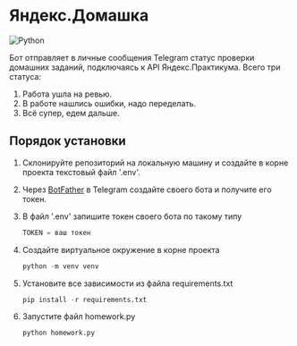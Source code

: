 # Яндекс.Домашка
![Python](https://img.shields.io/badge/Python-14354C?style=for-the-badge&logo=python&logoColor=white)

Бот отправляет в личные сообщения Telegram статус проверки домашних заданий, подключаясь к API Яндекс.Практикума.
Всего три статуса:

1. Работа ушла на ревью.
2. В работе нашлись ошибки, надо переделать.
3. Всё супер, едем дальше.

## Порядок установки

1. Склонируйте репозиторий на локальную машину и создайте в корне проекта текстовый файл '.env'.

2. Через [BotFather](https://t.me/BotFather) в Telegram создайте своего бота и получите его токен.

3. В файл '.env' запишите токен своего бота по такому типу
    ```python
    TOKEN = ваш токен
    ```
5. Создайте виртуальное окружение в корне проекта
    ```python
    python -m venv venv
    ```

4. Установите все зависимости из файла requirements.txt
    ```python
    pip install -r requirements.txt
    ```
    
5. Запустите файл homework.py
    ```python
    python homework.py
    ```
